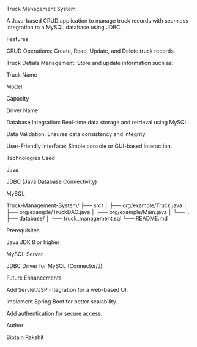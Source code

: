Truck Management System

A Java-based CRUD application to manage truck records with seamless integration to a MySQL database using JDBC.

Features

CRUD Operations: Create, Read, Update, and Delete truck records.

Truck Details Management: Store and update information such as:

Truck Name

Model

Capacity

Driver Name

Database Integration: Real-time data storage and retrieval using MySQL.

Data Validation: Ensures data consistency and integrity.

User-Friendly Interface: Simple console or GUI-based interaction.

Technologies Used

Java

JDBC (Java Database Connectivity)

MySQL

Truck-Management-System/
├── src/
│   ├── org/example/Truck.java
│   ├── org/example/TruckDAO.java
│   ├── org/example/Main.java
│   └── ...
├── database/
│   └── truck_management.sql
└── README.md

Prerequisites

Java JDK 8 or higher

MySQL Server

JDBC Driver for MySQL (Connector/J)

Future Enhancements

Add Servlet/JSP integration for a web-based UI.

Implement Spring Boot for better scalability.

Add authentication for secure access.

Author

Biptain Rakshit
